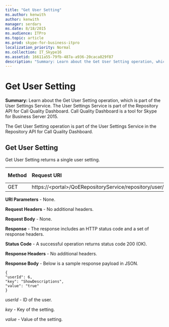 ```yaml
---
title: "Get User Setting"
ms.author: kenwith
author: kenwith
manager: serdars
ms.date: 8/18/2015
ms.audience: ITPro
ms.topic: article
ms.prod: skype-for-business-itpro
localization_priority: Normal
ms.collection: IT_Skype16
ms.assetid: 16611a55-79fb-487a-a936-20caca829f87
description: "Summary: Learn about the Get User Setting operation, which is part of the User Settings Service. The User Settings Service is part of the Repository API for Call Quality Dashboard. Call Quality Dashboard is a tool for Skype for Business Server 2015."
---
```


# Get User Setting
 
**Summary:** Learn about the Get User Setting operation, which is part of the User Settings Service. The User Settings Service is part of the Repository API for Call Quality Dashboard. Call Quality Dashboard is a tool for Skype for Business Server 2015.
  
The Get User Setting operation is part of the User Settings Service in the Repository API for Call Quality Dashboard.
  
## Get User Setting

Get User Setting returns a single user setting.
  

|**Method**|**Request URI**|**HTTP Version**|
|:-----|:-----|:-----|
|GET  <br/> |https://\<portal\>/QoERepositoryService/repository/user/{userId}/setting/{key}  <br/> |HTTP/1.1  <br/> |
   
 **URI Parameters** - None.
  
 **Request Headers** - No additional headers.
  
 **Request Body** - None.
  
 **Response** - The response includes an HTTP status code and a set of response headers.
  
 **Status Code** - A successful operation returns status code 200 (OK).
  
 **Response Headers** - No additional headers.
  
 **Response Body** - Below is a sample response payload in JSON.
  
```
{
"userId": 6,
"key": "ShowDescriptions",
"value": "true"
}
```

 *userId*  - ID of the user.
  
 *key*  - Key of the setting.
  
 *value*  - Value of the setting.
  

